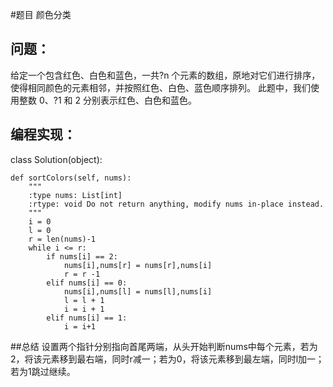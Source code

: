 #题目
颜色分类
## 问题： 
给定一个包含红色、白色和蓝色，一共?n 个元素的数组，原地对它们进行排序，使得相同颜色的元素相邻，并按照红色、白色、蓝色顺序排列。
此题中，我们使用整数 0、?1 和 2 分别表示红色、白色和蓝色。
## 编程实现：
class Solution(object):

    def sortColors(self, nums):
        """
        :type nums: List[int]
        :rtype: void Do not return anything, modify nums in-place instead.
        """
        i = 0
        l = 0
        r = len(nums)-1
        while i <= r:
            if nums[i] == 2:
                nums[i],nums[r] = nums[r],nums[i]
                r = r -1
            elif nums[i] == 0:
                nums[i],nums[l] = nums[l],nums[i]
                l = l + 1
                i = i + 1
            elif nums[i] == 1:
                i = i+1
##总结
设置两个指针分别指向首尾两端，从头开始判断nums中每个元素，若为2，将该元素移到最右端，同时r减一；若为0，将该元素移到最左端，同时l加一；若为1跳过继续。